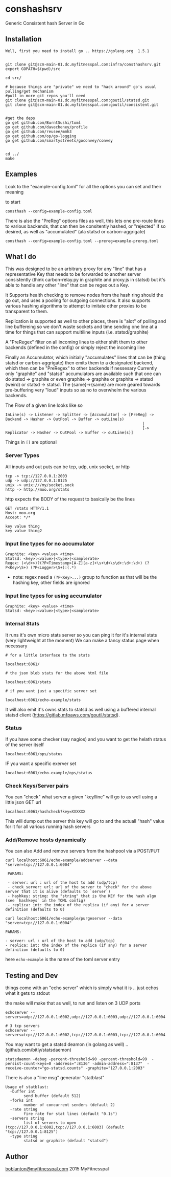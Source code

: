 

conshashsrv
===========

Generic Consistent hash Server in Go

Installation
------------

    Well, first you need to install go .. https://golang.org  1.5.1
    

    git clone git@scm-main-01.dc.myfitnesspal.com:infra/consthashsrv.git
    export GOPATH=$(pwd)/src
    
    cd src/
    
    # because things are "private" we need to "hack around" go's usual pulling/get mechanism
    #pull in more git repos you'll need
    git clone git@scm-main-01.dc.myfitnesspal.com:goutil/statsd.git
    git clone git@scm-main-01.dc.myfitnesspal.com:goutil/consistent.git
    
    
    #get the deps
    go get github.com/BurntSushi/toml
    go get github.com/davecheney/profile
    go get github.com/reusee/mmh3
    go get github.com/op/go-logging
    go get github.com/smartystreets/goconvey/convey
    
    
    cd ../
    make
   

Examples
--------

Look to the "example-config.toml" for all the options you can set and their meaning

to start

    consthash --config=example-config.toml
    
There is also the "PreReg" options files as well, this lets one pre-route lines to various backends, that can then 
be consitently hashed, or "rejected" if so desired, as well as "accumulated" (ala statsd or carbon-aggrigate)

    consthash --config=example-config.toml --prereg=example-prereg.toml


What I do
---------

This was designed to be an arbitrary proxy for any "line" that has a representative Key that needs to be forwarded to
another server consistently (think carbon-relay.py in graphite and proxy.js in statsd) but it's able to handle
any other "line" that can be regex out a Key.  

It Supports health checking to remove nodes from the hash ring should the go out, and uses a pooling for
outgoing connections.  It also supports various hashing algorithms to attempt to imitate other
proxies to be transparent to them.

Replication is supported as well to other places, there is "alot" of polling and line buffereing so we don't 
waste sockets and time sending one line at a time for things that can support multiline inputs (i.e. statsd/graphite)

A "PreRegex" filter on all incoming lines to either shift them to other backends (defined in the config) or
simply reject the incoming line

Finally an Accumulator, which initially "accumulates" lines that can be (thing statsd or carbon-aggrigate) then 
emits them to a designated backend, which then can be "PreRegex" to other backends if nessesary
Currently only "graphite" and "statsd" accumulators are available such that one can do statsd -> graphite or even 
graphite -> graphite or graphite -> statsd (weird) or statsd -> statsd.  The {same}->{same} are more geared
towards pre-buffering very "loud" inputs so as no to overwhelm the various backends.

The Flow of a given line looks like so

    InLine(s) -> Listener -> Splitter -> [Accumulator] -> [PreReg] -> Backend -> Hasher -> OutPool -> Buffer -> outLine(s)
                                                                |
                                                                [-> Replicator -> Hasher -> OutPool -> Buffer -> outLine(s)]
Things in `[]` are optional

### Server Types

All inputs and out puts can be tcp, udp, unix socket, or http

    tcp -> tcp://127.0.0.1:2003
    udp -> udp://127.0.0.1:8125
    unix -> unix:///my/socket.sock
    http -> http://moo.org/stats

http expects the BODY of the request to basically be the lines

    GET /stats HTTP/1.1
    Host: moo.org
    Accept: */*
    
    key value thing
    key value thing2
    
### Input line types for no accumulator
 
    Graphite: <key> <value> <time>
    Statsd: <key>:<value>|<type>|<samplerate>
    Regex: (<\d+>)?(?P<Timestamp>[A-Z][a-z]+\s+\d+\s\d+:\d+:\d+) (?P<Key>\S+) (?P<Logger>\S+):(.*)

 - note: regex need a `(?P<Key>...)` group to function as that will be the hashing key, other fields are ignored

### Input line types for using accumulator

    Graphite: <key> <value> <time>
    Statsd: <key>:<value>|<type>|<samplerate>


### Internal Stats

It runs it's own micro stats server so you can ping it for it's internal stats (very lightweight at the moment)
We can make a fancy status page when necessary

    # for a little interface to the stats
    
    localhost:6061/

    # the json blob stats for the above html file
    
    localhost:6061/stats
    
    # if you want just a specific server set
    
    localhost:6061/echo-example/stats

It will also emit it's owns stats to statsd as well using a buffered internal statsd client (https://gitlab.mfpaws.com/goutil/statsd).

 
### Status

If you have some checker (say nagios) and you want to get the helath status of the server itself

    localhost:6061/ops/status
    
IF you want a specific exerver set

    localhost:6061/echo-example/ops/status


### Check Keys/Server pairs

You can "check" what server a given "key/line" will go to as well using a little json GET url

    localhost:6061/hashcheck?key=XXXXXX
    
This will dump out the server this key will go to and the actuall "hash" value for it for all various running hash servers


### Add/Remove hosts dynamically

You can also Add and remove servers from the hashpool via a POST/PUT

    curl localhost:6061/echo-example/addserver --data "server=tcp://127.0.0.1:6004"
    
     PARAMS:
     
     - server: url : url of the host to add (udp/tcp)
     - check_server: url: url of the server to "check" for the above server that it is alive (defaults to `server`)
     - hashkey: string: the "string" that is the KEY for the hash algo (see `hashkeys` in the TOML config)
     - replica: int: the index of the replica (if any) for a server definition (defaults to 0)
    
    curl localhost:6061/echo-example/purgeserver --data "server=tcp://127.0.0.1:6004"
    
    PARAMS:
    
    - server: url : url of the host to add (udp/tcp)
    - replica: int: the index of the replica (if any) for a server definition (defaults to 0)
            
   
here `echo-example` is the name of the toml server entry 


    
Testing and Dev
---------------

things come with an "echo server" which is simply what it is .. just echos what it gets to stdout

the make will make that as well, to run and listen on 3 UDP ports

    echoserver --servers=udp://127.0.0.1:6002,udp://127.0.0.1:6003,udp://127.0.0.1:6004
    
    # 3 tcp servers
    echoserver --servers=tcp://127.0.0.1:6002,tcp://127.0.0.1:6003,tcp://127.0.0.1:6004
    

You may want to get a statsd deamon (in golang as well) .. (github.com/bitly/statsdaemon)

    statsdaemon -debug -percent-threshold=90 -percent-threshold=99  -persist-count-keys=0 -address=":8136" -admin-address=":8137"  -receive-counter="go-statsd.counts" -graphite="127.0.0.1:2003"

There is also a "line msg" generator "statblast"

   
    Usage of statblast:
      -buffer int
            send buffer (default 512)
      -forks int
            number of concurrent senders (default 2)
      -rate string
            fire rate for stat lines (default "0.1s")
      -servers string
            list of servers to open (tcp://127.0.0.1:6002,tcp://127.0.0.1:6003) (default "tcp://127.0.0.1:8125")
      -type string
            statsd or graphite (default "statsd")




Author
------

boblanton@myfitnesspal.com 2015 MyFitnesspal